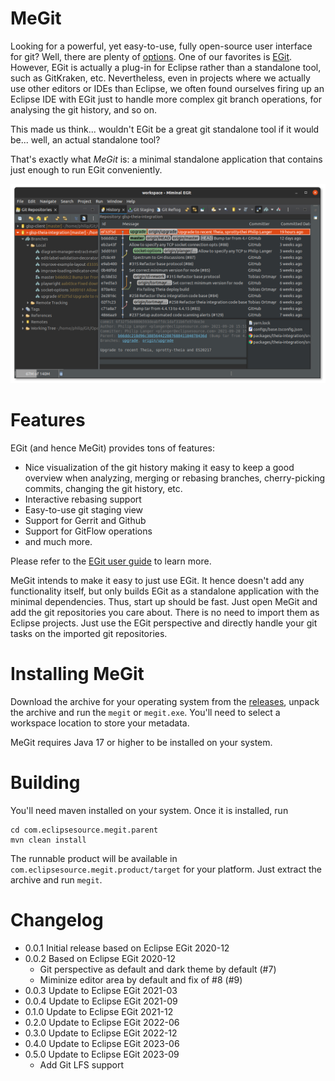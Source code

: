 # MeGit

Looking for a powerful, yet easy-to-use, fully open-source user interface for git? Well, there are plenty of [options](https://git-scm.com/downloads/guis/). One of our favorites is [EGit](https://www.eclipse.org/egit/). However, EGit is actually a plug-in for Eclipse rather than a standalone tool, such as GitKraken, etc. Nevertheless, even in projects where we actually use other editors or IDEs than Eclipse, we often found ourselves firing up an Eclipse IDE with EGit just to handle more complex git branch operations, for analysing the git history, and so on.

This made us think... wouldn't EGit be a great git standalone tool if it would be... well, an actual standalone tool?

That's exactly what _MeGit_ is: a minimal standalone application that contains just enough to run EGit conveniently.

![Screenshot of MeGit](doc/megit-screenshot.png)

# Features

EGit (and hence MeGit) provides tons of features:

- Nice visualization of the git history making it easy to keep a good overview when analyzing, merging or rebasing branches, cherry-picking commits, changing the git history, etc.
- Interactive rebasing support
- Easy-to-use git staging view
- Support for Gerrit and Github
- Support for GitFlow operations
- and much more.

Please refer to the [EGit user guide](https://wiki.eclipse.org/EGit/User_Guide) to learn more.

MeGit intends to make it easy to just use EGit. It hence doesn't add any functionality itself, but only builds EGit as a standalone application with the minimal dependencies. Thus, start up should be fast. Just open MeGit and add the git repositories you care about. There is no need to import them as Eclipse projects. Just use the EGit perspective and directly handle your git tasks on the imported git repositories.

# Installing MeGit

Download the archive for your operating system from the [releases](https://github.com/eclipsesource/megit/releases), unpack the archive and run the `megit` or `megit.exe`. You'll need to select a workspace location to store your metadata.

MeGit requires Java 17 or higher to be installed on your system.

# Building

You'll need maven installed on your system. Once it is installed, run

```
cd com.eclipsesource.megit.parent
mvn clean install
```

The runnable product will be available in `com.eclipsesource.megit.product/target` for your platform. Just extract the archive and run `megit`.

# Changelog

- 0.0.1 Initial release based on Eclipse EGit 2020-12
- 0.0.2 Based on Eclipse EGit 2020-12
  - Git perspective as default and dark theme by default (#7)
  - Miminize editor area by default and fix of #8 (#9)
- 0.0.3 Update to Eclipse EGit 2021-03
- 0.0.4 Update to Eclipse EGit 2021-09
- 0.1.0 Update to Eclipse EGit 2021-12
- 0.2.0 Update to Eclipse EGit 2022-06
- 0.3.0 Update to Eclipse EGit 2022-12
- 0.4.0 Update to Eclipse EGit 2023-06
- 0.5.0 Update to Eclipse EGit 2023-09
  - Add Git LFS support
